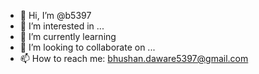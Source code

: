 - 👋 Hi, I’m @b5397
- 👀 I’m interested in ...
- 🌱 I’m currently learning 
- 💞️ I’m looking to collaborate on ...
- 📫 How to reach me: bhushan.daware5397@gmail.com

<!---
b5397/b5397 is a ✨ special ✨ repository because its `README.md` (this file) appears on your GitHub profile.
You can click the Preview link to take a look at your changes.
--->
